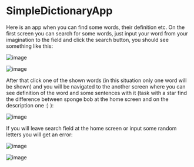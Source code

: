 # SimpleDictionaryApp

Here is an app when you can find some words, their definition etc. 
On the first screen you can search for some words, just input your word from your imagination to the field and click the search button, you should see something like this:

![image](https://user-images.githubusercontent.com/56874600/142664275-19522d50-f2dd-4071-92ec-c6998652d7af.png)

![image](https://user-images.githubusercontent.com/56874600/142664301-fb96f7ab-d3f2-4fa3-92b4-4e0eee0c19a0.png)

After that click one of the shown words (in this situation only one word will be shown) and you will be navigated to the another screen where you can see definition of the word and some sentences with it (task with a star find the difference between sponge bob at the home screen and on the description one :) ):

![image](https://user-images.githubusercontent.com/56874600/142664512-b549b66f-41e4-4653-9271-01d786ff93d5.png)

If you will leave search field at the home screen or input some random letters you will get an error:

![image](https://user-images.githubusercontent.com/56874600/142665021-217ebee7-ff54-491b-aafb-05aa2402dfae.png)

![image](https://user-images.githubusercontent.com/56874600/142665053-1c70d086-9414-4fa8-b519-edd1f3ace408.png)

